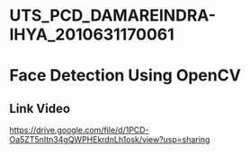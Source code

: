 # UTS_PCD_DAMAREINDRA-IHYA_2010631170061

# Face Detection Using OpenCV

## Link Video
https://drive.google.com/file/d/1PCD-Oa5ZT5nItn34gQWPHEkrdnLh1osk/view?usp=sharing

